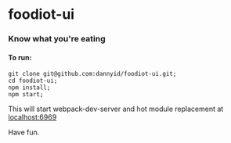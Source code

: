 # foodiot-ui

### Know what you're eating

#### To run:


    git clone git@github.com:dannyid/foodiot-ui.git;
    cd foodiot-ui;
    npm install;
    npm start;

This will start webpack-dev-server and hot module replacement at [localhost:6969](http://localhost:6969)

Have fun.
